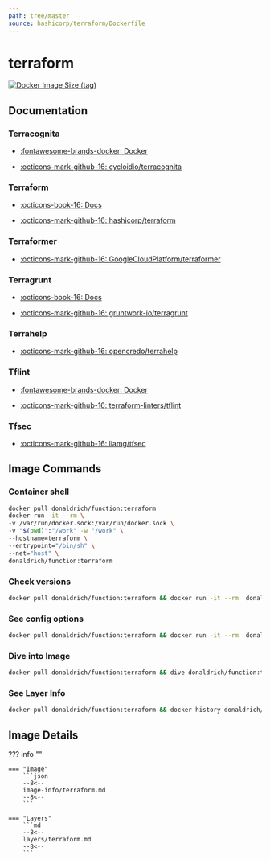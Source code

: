 ```yaml
---
path: tree/master
source: hashicorp/terraform/Dockerfile
---
```


# terraform

[![Docker Image Size (tag)](https://img.shields.io/docker/image-size/donaldrich/function/terraform?color=blue&label=donaldrich/function:terraform&logo=docker&style=flat-square)](https://hub.docker.com/r/donaldrich/function/terraform)

## Documentation

### Terracognita

- [:fontawesome-brands-docker: Docker](https://hub.docker.com/r/cycloid/terracognita)

- [:octicons-mark-github-16: cycloidio/terracognita](https://github.com/cycloidio/terracognita)

### Terraform

- [:octicons-book-16: Docs](https://www.terraform.io/docs)

- [:octicons-mark-github-16: hashicorp/terraform](https://github.com/hashicorp/terraform)

### Terraformer

- [:octicons-mark-github-16: GoogleCloudPlatform/terraformer](https://github.com/GoogleCloudPlatform/terraformer)

### Terragrunt

- [:octicons-book-16: Docs](https://terragrunt.gruntwork.io)

- [:octicons-mark-github-16: gruntwork-io/terragrunt](https://github.com/gruntwork-io/terragrunt)

### Terrahelp

- [:octicons-mark-github-16: opencredo/terrahelp](https://github.com/opencredo/terrahelp)

### Tflint

- [:fontawesome-brands-docker: Docker](https://hub.docker.com/r/wata727/tflint)

- [:octicons-mark-github-16: terraform-linters/tflint](https://github.com/terraform-linters/tflint)

### Tfsec

- [:octicons-mark-github-16: liamg/tfsec](https://github.com/liamg/tfsec)

## Image Commands

### Container shell

```sh
docker pull donaldrich/function:terraform
docker run -it --rm \
-v /var/run/docker.sock:/var/run/docker.sock \
-v "$(pwd)":"/work" -w "/work" \
--hostname=terraform \
--entrypoint="/bin/sh" \
--net="host" \
donaldrich/function:terraform
```

### Check versions

```sh
docker pull donaldrich/function:terraform && docker run -it --rm  donaldrich/function:terraform validate
```

### See config options

```sh
docker pull donaldrich/function:terraform && docker run -it --rm  donaldrich/function:terraform help
```

### Dive into Image

```sh
docker pull donaldrich/function:terraform && dive donaldrich/function:terraform
```

### See Layer Info

```sh
docker pull donaldrich/function:terraform && docker history donaldrich/function:terraform
```

## Image Details

??? info ""

    === "Image"
        ```json
        --8<--
        image-info/terraform.md
        --8<--
        ```

    === "Layers"
        ```md
        --8<--
        layers/terraform.md
        --8<--
        ```
